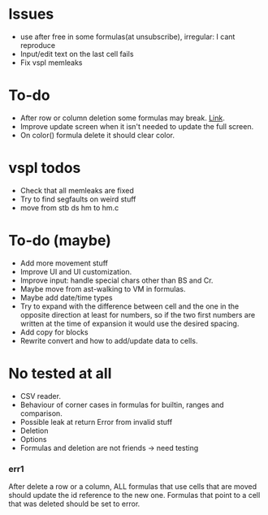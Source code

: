 # Issues
* use after free in some formulas(at unsubscribe), irregular: I cant reproduce
* Input/edit text on the last cell fails
* Fix vspl memleaks

# To-do
* After row or column deletion some formulas may break. [Link](#err1).
* Improve update screen when it isn't needed to update the full screen.
* On color() formula delete it should clear color.

# vspl todos
* Check that all memleaks are fixed
* Try to find segfaults on weird stuff
* move from stb ds hm to hm.c

# To-do (maybe)
* Add more movement stuff
* Improve UI and UI customization.
* Improve input: handle special chars other than BS and Cr.
* Maybe move from ast-walking to VM in formulas.
* Maybe add date/time types
* Try to expand with the difference between cell and the one in the opposite
  direction at least for numbers, so if the two first numbers are written
  at the time of expansion it would use the desired spacing.
* Add copy for blocks
* Rewrite convert and how to add/update data to cells.

# No tested at all
* CSV reader.
* Behaviour of corner cases in formulas for builtin, ranges and comparison.
* Possible leak at return Error from invalid stuff
* Deletion
* Options
* Formulas and deletion are not friends -> need testing

### err1
After delete a row or a column, ALL formulas that use cells that are moved
should update the id reference to the new one. Formulas that point to a cell
that was deleted should be set to error. 
